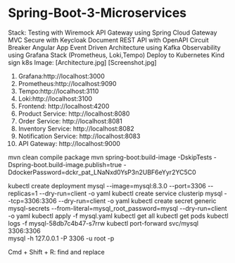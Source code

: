 # Spring-Boot-3-Microservices

Stack:
Testing with Wiremock
API Gateway using Spring Cloud Gateway MVC
Secure with Keycloak
Document REST API with OpenAPI
Circuit Breaker
Angular App
Event Driven Architecture using Kafka
Observability using Grafana Stack (Prometheus, Loki,Tempo)
Deploy to Kubernetes
Kind sign k8s
Image:
[Architecture.jpg]
[Screenshot.jpg]

1. Grafana:http://localhost:3000
2. Prometheus:http://localhost:9090
3. Tempo:http://localhost:3110
4. Loki:http://localhost:3100
5. Frontend: http://localhost:4200
6. Product Service: http://localhost:8080
7. Order Service: http://localhost:8081
8. Inventory Service: http://localhost:8082
9. Notification Service: http://localhost:8083
10. API Gateway: http://localhost:9000

mvn clean compile package
mvn spring-boot:build-image -DskipTests -Dspring-boot.build-image.publish=true -DdockerPassword=dckr_pat_LNaNxd0YsP3n2UBF6eYyr2YC5C0

kubectl create deployment mysql --image=mysql:8.3.0 --port=3306 --replicas=1 --dry-run=client -o yaml
kubectl create service clusterip mysql --tcp=3306:3306 --dry-run=client -o yaml
kubectl create secret generic mysql-secrets --from-literal=mysql_root_password=mysql --dry-run=client -o yaml
kubectl apply -f mysql.yaml
kubectl get all
kubectl get pods
kubectl logs -f mysql-58db7c4b47-s7rrw
kubectl port-forward svc/mysql 3306:3306       
mysql -h 127.0.0.1 -P 3306 -u root -p

Cmd + Shift + R: find and replace